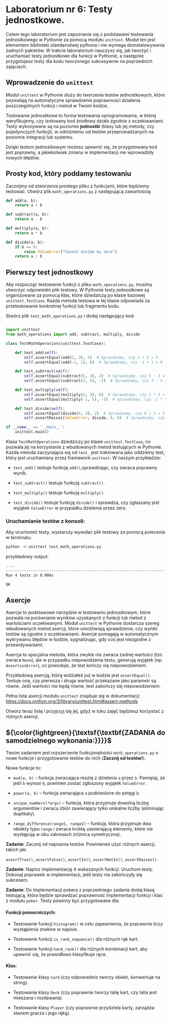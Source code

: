 # Laboratorium nr 6: Testy jednostkowe.

Celem tego laboratorium jest zapoznanie się z podstawami testowania jednostkowego w Pythonie za pomocą modułu ```unittest```. Moduł ten jest elementem biblioteki standarodwej pythona i nie wymaga doinstalowywania żadnych pakietów. W trakcie laboratorium nauczysz się, jak tworzyć i uruchamiać testy jednostkowe dla funkcji w Pythonie, a następnie przygotujesz testy dla kodu tworzonego sukcesywnie na poprzednich zajęciach.

## Wprowadzenie do ```unittest```

Moduł ```unittest``` w Pythonie służy do tworzenia testów jednostkowych, które pozwalają na automatyczne sprawdzenie poprawności działania poszczególnych funkcji i metod w Twoim kodzie. 

Testowanie jednostkowe to forma testowania oprogramowania, w której weryfikujemy, czy izolowany kod źródłowy działa zgodnie z oczekiwaniami. Testy wykonywane są na poziomie **jednostki** (klasy lub jej metody, czy pojedynczych funkcji), w odróżnieniu od testów przeprowadzanych na poziomie integracji lub systemu.

Dzięki testom jednostkowym możesz upewnić się, że przygotowany kod jest poprawny, a jakiekolwiek zmiany w implementacji nie wprowadziły nowych błędów.

## Prosty kod, który poddamy testowaniu

Zacznijmy od stworzenia prostego pliku z funkcjami, które będziemy testować. Utwórz plik ```math_operations.py``` z następującą zawartością:


```python
def add(a, b):
    return a + b

def subtract(a, b):
    return a - b

def multiply(a, b):
    return a * b

def divide(a, b):
    if b == 0:
        raise ValueError("Cannot divide by zero")
    return a / b
```

## Pierwszy test jednostkowy

Aby rozpocząć testowanie funkcji z pliku ```math_operations.py```, musimy utworzyć odpowiedni plik testowy. W Pythonie testy jednostkowe są organizowane za pomocą klas, które dziedziczą po klasie bazowej ```unittest.TestCase```. Każda metoda testowa w tej klasie odpowiada za przetestowanie konkretnej funkcji lub fragmentu kodu.

Stwórz plik ```test_math_operations.py``` i dodaj następujący kod:

```python 

import unittest
from math_operations import add, subtract, multiply, divide

class TestMathOperations(unittest.TestCase):

    def test_add(self):
        self.assertEqual(add(2, 3), 5)  # Sprawdzamy, czy 2 + 3 = 5
        self.assertEqual(add(-1, 1), 0)  # Sprawdzamy, czy -1 + 1 = 0

    def test_subtract(self):
        self.assertEqual(subtract(5, 3), 2)  # Sprawdzamy, czy 5 - 3 = 2
        self.assertEqual(subtract(3, 5), -2)  # Sprawdzamy, czy 3 - 5 = -2

    def test_multiply(self):
        self.assertEqual(multiply(2, 3), 6)  # Sprawdzamy, czy 2 * 3 = 6
        self.assertEqual(multiply(-1, 5), -5)  # Sprawdzamy, czy -1 * 5 = -5

    def test_divide(self):
        self.assertEqual(divide(6, 3), 2)  # Sprawdzamy, czy 6 / 3 = 2
        self.assertRaises(ValueError, divide, 6, 0)  # Sprawdzamy, czy wyjątek ValueError wystąpi, gdy dzielimy przez 0

if __name__ == '__main__':
    unittest.main()

```

 Klasa ```TestMathOperations``` dziedziczy po klasie ```unittest.TestCase```, co pozwala jej na korzystanie z wbudowanych metod testujących w Pythonie. Każda metoda zaczynająca się od ```test_``` jest traktowana jako oddzielny test, który jest uruchamiany przez framework ```unittest```. W naszym przykładzie:

- ```test_add()``` testuje funkcję ```add()```,sprawdzając, czy zwraca poprawny wynik.

- ```test_subtract()``` testuje funkcję ```subtract()```.

- ```test_multiply()``` testuje funkcję ```multiply()```.
- ```test_divide()``` testuje funkcję ```divide()``` i sprawdza, czy zgłaszany jest wyjątek ```ValueError``` w przypadku dzielenia przez zero.

### Uruchamianie testów z konsoli:

Aby uruchomić testy, wystarczy wywołać plik testowy za pomocą polecenia w terminalu:

```bash
python -m unittest test_math_operations.py
```

przykładowy output:

```bash
....
----------------------------------------------------------------------
Ran 4 tests in 0.000s

OK
```

## Asercje

Asercje to podstawowe narzędzie w testowaniu jednostkowym, które pozwala na porównanie wyników uzyskanych z funkcji lub metod z wartościami oczekiwanymi. Moduł ```unittest``` w Pythonie dostarcza szereg wbudowanych metod asercji, które umożliwiają sprawdzenie, czy wyniki testów są zgodne z oczekiwaniami. Asercje pomagają w automatycznym wykrywaniu błędów w kodzie, sygnalizując, gdy coś jest niezgodne z przewidywaniami. 

Asercja to specjalna metoda, która zwykle nie zwraca żadnej wartości (tzn. zwraca ```None```), ale w przypadku niepowodzenia testu, generują wyjątek (np. ```AssertionError```), co powoduje, że test kończy się niepowodzeniem.

Przykładową asercją, którą widziałeś już w kodzie jest ```assertEqual()```. Testuje ona, czy pierwsza i druga wartość przekazane jako parametr są równe. Jeśli wartości nie będą równe, test zakończy się niepowodzeniem. 

Pełna lista asercji modułu ```unittest``` znajduje się w dokumentacji: https://docs.python.org/3/library/unittest.html#assert-methods 

Otwórz teraz listę i przyjrzyj się jej, gdyż w toku zajęć będziesz korzystać z różnych asercji.



## ${\color{lightgreen}{\textsf{\textbf{ZADANIA do samodzielnego wykonania:}}}}$

 Twoim zadaniem jest rozszerzenie funkcjonalności ```math_operations.py``` o nowe funkcje i przygotowanie testów do nich (**Zacznij od testów!**). 

 Nowe funkcje to:

 - ```mod(a, b)``` – funkcja zwracająca resztę z dzielenia ```a``` przez ```b```. Pamiętaj, że jeśli ```b``` wynosi ```0```, powinien zostać zgłoszony wyjątek ```ValueError```.
- ```power(a, b)``` – funkcja zwracająca ```a``` podniesione do potęgi ```b```.

- ```unique_numbers(*args)``` – funkcja, która przyjmuje dowolną liczbę argumentów i zwraca zbiór zawierający tylko unikalne liczby (eliminując duplikaty).

- ```range_difference(range1, range2)``` – funkcja, która przyjmuje dwa obiekty typu ```range``` i zwraca krotkę zawierającą elementy, które nie występują w obu zakresach (różnica symetryczna).


**Zadanie**: Zacznij od napisania testów. Powinieneś użyć różnych asercji, takich jak:

```assertTrue()```, ```assertFalse()```, ```assertIn()```, ```assertNotIn()```, ```assertRaises()```. 


**Zadanie**: Napisz implementację 4 wskazanych funkcji. Uruchom testy. Dokonaj poprawek w implementacji, jeśli testy nie zakończyły się sukcesem.


**Zadanie**: Do implementacji pokera z poprzedniego zadania dodaj klasę testującą, która będzie sprawdzać poprawność implementacji funkcji i klas z modułu ```poker```. Testy powinny być przygotowane dla:

#### Funkcji pomocniczych:

- Testowanie funkcji ```histogram()``` w celu zapewnienia, że poprawnie liczy wystąpienia znaków w napisie.

- Testowanie funkcji ```is_rank_sequence()``` dla różnych rąk kart.

- Testowanie funkcji ```hand_rank()``` dla różnych kombinacji kart, aby upewnić się, że prawidłowo klasyfikuje ręce.

#### Klas:

- Testowanie klasy ```Card``` (czy odpowiednio tworzy obiekt, konwertuje na string).

- Testowanie klasy ```Deck``` (czy poprawnie tworzy talię kart, czy talia jest mieszana i rozdawana).

- Testowanie klasy ```Player``` (czy poprawnie przydziela karty, zarządza stanem gracza i jego ręką).

